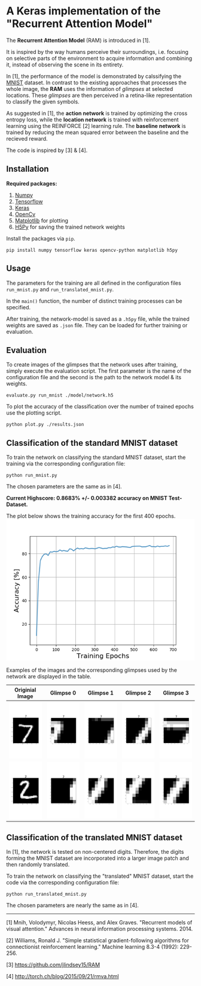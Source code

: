 # A Keras implementation of the "Recurrent Attention Model"

The **Recurrent Attention Model** (RAM) is introduced in [1]. 

It is inspired by the way humans perceive their surroundings, i.e. focusing on selective parts of the 
environment to acquire information and combining it, instead of observing the scene in its entirety.

In [1], the performance of the model is demonstrated by calssifying the [MNIST](http://yann.lecun.com/exdb/mnist/) dataset.
In contrast to the existing approaches that processes the whole image, the **RAM** uses the information of *glimpses* at selected locations. 
These *glimpses* are then perceived in a retina-like representation to classify the given symbols.

As suggested in [1], the **action network** is trained by optimizing the cross entropy loss, 
while the **location network** is trained with reinforcement learning using the REINFORCE [2] learning rule. 
The **baseline network** is trained by reducing the mean squared error between the baseline and the recieved reward.

The code is inspired by [3] & [4].

## Installation
**Required packages:**
1. [Numpy](http://www.numpy.org/)
2. [Tensorflow](https://www.tensorflow.org/)
3. [Keras](https://keras.io/)
4. [OpenCv](https://opencv.org/)
5. [Matplotlib](http://matplotlib.org/) for plotting
6. [H5Py](http://www.h5py.org/) for saving the trained network weights

Install the packages via `pip`.

```
pip install numpy tensorflow keras opencv-python matplotlib h5py
```

## Usage
The parameters for the training are all defined in the configuration files 
`run_mnist.py` and `run_translated_mnist.py`.

In the `main()` function, the number of distinct training processes can be specified.

After training, the network-model is 
saved as a `.h5py` file, while the trained weights are saved as `.json` file.
They can be loaded for further training or evaluation.

## Evaluation
To create images of the glimpses that the network uses after training, simply execute the evaluation script.
The first parameter is the name of the configuration file and the second is the path to the network model & its weights.
```
evaluate.py run_mnist ./model/network.h5
```

To plot the accuracy of the classification over the number of trained epochs use the plotting script. 
```
python plot.py ./results.json
```

## Classification of the standard MNIST dataset
To train the network on classifying the standard MNIST dataset, 
start the training via the corresponding configuration file:
```
python run_mnist.py
```
The chosen parameters are the same as in [4].

**Current Highscore:  0.8683% +/- 0.003382 accuracy on MNIST Test-Dataset.**

The plot below shows the training accuracy for the first 400 epochs. 
![Example](./MNIST_Results/MNIST_accuracy.png)

Examples of the images and the corresponding glimpses used by the network are displayed in the table.
 
|Originial Image | Glimpse 0| Glimpse 1| Glimpse 2 |Glimpse 3|
|:--:|:--:|:--:|:--:|:--:|
|<img src="./MNIST_Results/Images/symbol_0.png" alt="Symbol0" width="140">|<img src="./MNIST_Results/Images/symbol_0_glimpse_0_zoom_1.png" alt="Glimpse0" width="140">|<img src="./MNIST_Results/Images/symbol_0_glimpse_1_zoom_1.png" alt="Glimpse1" width="140">|<img src="./MNIST_Results/Images/symbol_0_glimpse_2_zoom_1.png" alt="Glimpse2" width="140">|<img src="./MNIST_Results/Images/symbol_0_glimpse_3_zoom_1.png" alt="Glimpse3" width="140">|
|<img src="./MNIST_Results/Images/symbol_1.png" alt="Symbol1" width="140">|<img src="./MNIST_Results/Images/symbol_1_glimpse_0_zoom_1.png" alt="Glimpse0" width="140">|<img src="./MNIST_Results/Images/symbol_1_glimpse_1_zoom_1.png" alt="Glimpse1" width="140">|<img src="./MNIST_Results/Images/symbol_1_glimpse_2_zoom_1.png" alt="Glimpse2" width="140">|<img src="./MNIST_Results/Images/symbol_1_glimpse_3_zoom_1.png" alt="Glimpse3" width="140">|


## Classification of the translated MNIST dataset
In [1], the network is tested on non-centered digits. 
Therefore, the digits forming the MNIST dataset are incorporated into a
larger image patch and then randomly translated.  

To train the network on classifying the "translated" MNIST dataset, 
start the code via the corresponding configuration file:
```
python run_translated_mnist.py
```
The chosen parameters are nearly the same as in [4].

--------
[1] Mnih, Volodymyr, Nicolas Heess, and Alex Graves. "Recurrent models of visual attention." Advances in neural information processing systems. 2014.

[2] Williams, Ronald J. "Simple statistical gradient-following algorithms for connectionist reinforcement learning." Machine learning 8.3-4 (1992): 229-256.

[3] https://github.com/jlindsey15/RAM

[4] http://torch.ch/blog/2015/09/21/rmva.html

